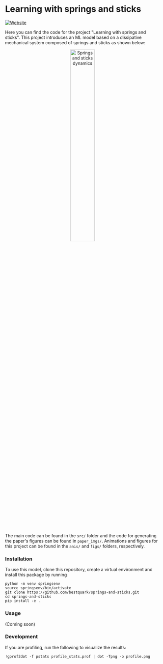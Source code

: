 # Learning with springs and sticks 

[![Website](https://img.shields.io/badge/Website-Live-blue)](https://bestquark.github.io/springs-and-sticks/)

Here you can find the code for the project "Learning with springs and sticks". This project introduces an ML model based on a dissipative mechanical system composed of springs and sticks as shown below:

<p style="text-align:center;">
<img src="anis/animation_paraboloid.gif" alt="Springs and sticks dynamics" width="40%">
</p>

The main code can be found in the `src/` folder and the code for generating the paper's figures can be found in `paper_imgs/`. Animations and figures for this project can be found in the `anis/` and `figs/` folders, respectively.

<!-- A simple tutorial on the model is provided in the `springs_and_sticks.ipynb` file. This notebook contains minimal working examples of the model. -->

### Installation

To use this model, clone this repository, create a virtual environment and install this package by running

```
python -m venv springsenv
source springsenv/bin/activate
git clone https://github.com/bestquark/springs-and-sticks.git
cd springs-and-sticks
pip install -e .
```

### Usage

(Coming soon)

### Development

If you are profiling, run the following to visualize the results:

```
!gprof2dot -f pstats profile_stats.prof | dot -Tpng -o profile.png
```
